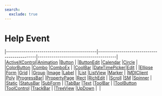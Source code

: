 ```yaml
---
search:
  exclude: true
---
```


<h1 class="heading"><span class="name">Help Event</span></h1>

|----------------------------------------------|----------------------------------------------|----------------------------------------|
|[ActiveXControl](../objects/activexcontrol.md)|[Animation](../objects/animation.md)          |[Button](../objects/button.md)          |
|[ButtonEdit](../objects/buttonedit.md)        |[Calendar](../objects/calendar.md)            |[Circle](../objects/circle.md)          |
|[ColorButton](../objects/colorbutton.md)      |[Combo](../objects/combo.md)                  |[ComboEx](../objects/comboex.md)        |
|[CoolBar](../objects/coolbar.md)              |[DateTimePicker](../objects/datetimepicker.md)|[Edit](../objects/edit.md)              |
|[Ellipse](../objects/ellipse.md)              |[Form](../objects/form.md)                    |[Grid](../objects/grid.md)              |
|[Group](../objects/group.md)                  |[Image](../objects/image.md)                  |[Label](../objects/label.md)            |
|[List](../objects/list.md)                    |[ListView](../objects/listview.md)            |[Marker](../objects/marker.md)          |
|[MDIClient](../objects/mdiclient.md)          |[Poly](../objects/poly.md)                    |[ProgressBar](../objects/progressbar.md)|
|[PropertyPage](../objects/propertypage.md)    |[Rect](../objects/rect.md)                    |[RichEdit](../objects/richedit.md)      |
|[Scroll](../objects/scroll.md)                |[SM](../objects/sm.md)                        |[Spinner](../objects/spinner.md)        |
|[Static](../objects/static.md)                |[StatusBar](../objects/statusbar.md)          |[SubForm](../objects/subform.md)        |
|[TabBar](../objects/tabbar.md)                |[Text](../objects/text.md)                    |[ToolBar](../objects/toolbar.md)        |
|[ToolButton](../objects/toolbutton.md)        |[ToolControl](../objects/toolcontrol.md)      |[TrackBar](../objects/trackbar.md)      |
|[TreeView](../objects/treeview.md)            |[UpDown](../objects/updown.md)                |&nbsp;                                  |
